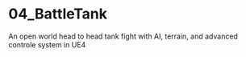 # 04_BattleTank
An open world head to head tank fight with AI, terrain, and advanced controle system in UE4
